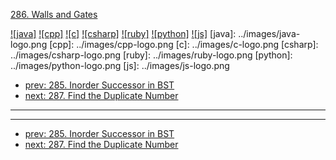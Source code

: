[286. Walls and Gates](https://leetcode.com/problems/walls-and-gates/)

[![java]](../java/286-walls-and-gates.md)
[![cpp]](../cpp/286-walls-and-gates.md)
[![c]](../c/286-walls-and-gates.md)
[![csharp]](../csharp/286-walls-and-gates.md)
[![ruby]](../ruby/286-walls-and-gates.md)
[![python]](../python/286-walls-and-gates.md)
[![js]](../js/286-walls-and-gates.md)
[java]: ../images/java-logo.png
[cpp]: ../images/cpp-logo.png
[c]: ../images/c-logo.png
[csharp]: ../images/csharp-logo.png
[ruby]: ../images/ruby-logo.png
[python]: ../images/python-logo.png
[js]: ../images/js-logo.png

- [prev: 285. Inorder Successor in BST](285-inorder-successor-in-bst.md)
- [next: 287. Find the Duplicate Number](287-find-the-duplicate-number.md)

---



---

- [prev: 285. Inorder Successor in BST](285-inorder-successor-in-bst.md)
- [next: 287. Find the Duplicate Number](287-find-the-duplicate-number.md)
